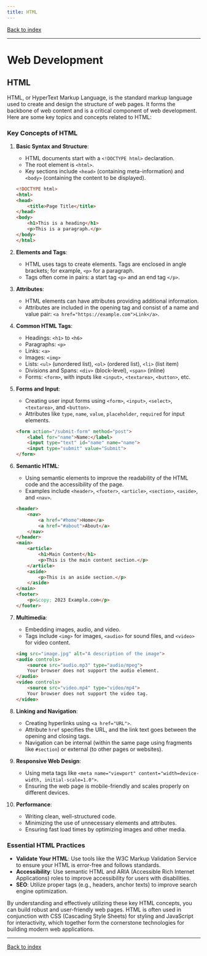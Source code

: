 ```yaml
---
title: HTML
---
```


[Back to index](index.html)

---
# Web Development
## HTML

HTML, or HyperText Markup Language, is the standard markup language used to create and design the structure of web pages. It forms the backbone of web content and is a critical component of web development. Here are some key topics and concepts related to HTML:

### Key Concepts of HTML

1. **Basic Syntax and Structure**:
   - HTML documents start with a `<!DOCTYPE html>` declaration.
   - The root element is `<html>`.
   - Key sections include `<head>` (containing meta-information) and `<body>` (containing the content to be displayed).

   ```html
   <!DOCTYPE html>
   <html>
   <head>
       <title>Page Title</title>
   </head>
   <body>
       <h1>This is a heading</h1>
       <p>This is a paragraph.</p>
   </body>
   </html>
   ```

2. **Elements and Tags**:
   - HTML uses tags to create elements. Tags are enclosed in angle brackets; for example, `<p>` for a paragraph.
   - Tags often come in pairs: a start tag `<p>` and an end tag `</p>`.

3. **Attributes**:
   - HTML elements can have attributes providing additional information.
   - Attributes are included in the opening tag and consist of a name and value pair: `<a href="https://example.com">Link</a>`.

4. **Common HTML Tags**:
   - Headings: `<h1>` to `<h6>`
   - Paragraphs: `<p>`
   - Links: `<a>`
   - Images: `<img>`
   - Lists: `<ul>` (unordered list), `<ol>` (ordered list), `<li>` (list item)
   - Divisions and Spans: `<div>` (block-level), `<span>` (inline)
   - Forms: `<form>`, with inputs like `<input>`, `<textarea>`, `<button>`, etc.

5. **Forms and Input**:
   - Creating user input forms using `<form>`, `<input>`, `<select>`, `<textarea>`, and `<button>`.
   - Attributes like `type`, `name`, `value`, `placeholder`, `required` for input elements.

   ```html
   <form action="/submit-form" method="post">
       <label for="name">Name:</label>
       <input type="text" id="name" name="name">
       <input type="submit" value="Submit">
   </form>
   ```

6. **Semantic HTML**:
   - Using semantic elements to improve the readability of the HTML code and the accessibility of the page.
   - Examples include `<header>`, `<footer>`, `<article>`, `<section>`, `<aside>`, and `<nav>`.

   ```html
   <header>
       <nav>
           <a href="#home">Home</a>
           <a href="#about">About</a>
       </nav>
   </header>
   <main>
       <article>
           <h1>Main Content</h1>
           <p>This is the main content section.</p>
       </article>
       <aside>
           <p>This is an aside section.</p>
       </aside>
   </main>
   <footer>
       <p>&copy; 2023 Example.com</p>
   </footer>
   ```

7. **Multimedia**:
   - Embedding images, audio, and video.
   - Tags include `<img>` for images, `<audio>` for sound files, and `<video>` for video content.

   ```html
   <img src="image.jpg" alt="A description of the image">
   <audio controls>
       <source src="audio.mp3" type="audio/mpeg">
       Your browser does not support the audio element.
   </audio>
   <video controls>
       <source src="video.mp4" type="video/mp4">
       Your browser does not support the video tag.
   </video>
   ```

8. **Linking and Navigation**:
   - Creating hyperlinks using `<a href="URL">`.
   - Attribute `href` specifies the URL, and the link text goes between the opening and closing tags.
   - Navigation can be internal (within the same page using fragments like `#section`) or external (to other pages or websites).

9. **Responsive Web Design**:
   - Using meta tags like `<meta name="viewport" content="width=device-width, initial-scale=1.0">`.
   - Ensuring the web page is mobile-friendly and scales properly on different devices.

10. **Performance**:
    - Writing clean, well-structured code.
    - Minimizing the use of unnecessary elements and attributes.
    - Ensuring fast load times by optimizing images and other media.

### Essential HTML Practices

- **Validate Your HTML**: Use tools like the W3C Markup Validation Service to ensure your HTML is error-free and follows standards.
- **Accessibility**: Use semantic HTML and ARIA (Accessible Rich Internet Applications) roles to improve accessibility for users with disabilities.
- **SEO**: Utilize proper tags (e.g., headers, anchor texts) to improve search engine optimization.

By understanding and effectively utilizing these key HTML concepts, you can build robust and user-friendly web pages. HTML is often used in conjunction with CSS (Cascading Style Sheets) for styling and JavaScript for interactivity, which together form the cornerstone technologies for building modern web applications.

---
[Back to index](index.html)
